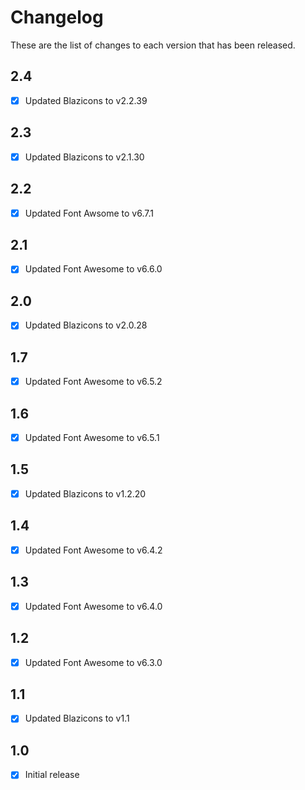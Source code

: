 # Changelog
These are the list of changes to each version that has been released.

## 2.4
- [x] Updated Blazicons to v2.2.39

## 2.3
- [x] Updated Blazicons to v2.1.30

## 2.2
- [x] Updated Font Awsome to v6.7.1

## 2.1
- [x] Updated Font Awesome to v6.6.0

## 2.0
- [x] Updated Blazicons to v2.0.28

## 1.7
- [x] Updated Font Awesome to v6.5.2

## 1.6
- [x] Updated Font Awesome to v6.5.1

## 1.5
- [x] Updated Blazicons to v1.2.20

## 1.4
- [x] Updated Font Awesome to v6.4.2

## 1.3
- [x] Updated Font Awesome to v6.4.0

## 1.2
- [x] Updated Font Awesome to v6.3.0

## 1.1
- [x] Updated Blazicons to v1.1

## 1.0
- [x] Initial release